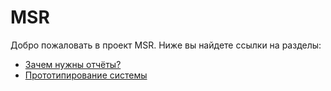 # MSR

Добро пожаловать в проект MSR. Ниже вы найдете ссылки на разделы:

- [Зачем нужны отчёты?](docs/why.md)
- [Прототипирование системы](docs/design.md)
